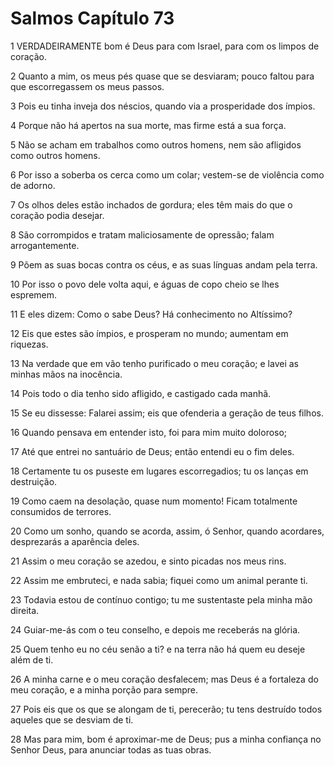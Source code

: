 # Salmos Capítulo 73

1	VERDADEIRAMENTE bom é Deus para com Israel, para com os limpos de coração.

2	Quanto a mim, os meus pés quase que se desviaram; pouco faltou para que escorregassem os meus passos.

3	Pois eu tinha inveja dos néscios, quando via a prosperidade dos ímpios.

4	Porque não há apertos na sua morte, mas firme está a sua força.

5	Não se acham em trabalhos como outros homens, nem são afligidos como outros homens.

6	Por isso a soberba os cerca como um colar; vestem-se de violência como de adorno.

7	Os olhos deles estão inchados de gordura; eles têm mais do que o coração podia desejar.

8	São corrompidos e tratam maliciosamente de opressão; falam arrogantemente.

9	Põem as suas bocas contra os céus, e as suas línguas andam pela terra.

10	Por isso o povo dele volta aqui, e águas de copo cheio se lhes espremem.

11	E eles dizem: Como o sabe Deus? Há conhecimento no Altíssimo?

12	Eis que estes são ímpios, e prosperam no mundo; aumentam em riquezas.

13	Na verdade que em vão tenho purificado o meu coração; e lavei as minhas mãos na inocência.

14	Pois todo o dia tenho sido afligido, e castigado cada manhã.

15	Se eu dissesse: Falarei assim; eis que ofenderia a geração de teus filhos.

16	Quando pensava em entender isto, foi para mim muito doloroso;

17	Até que entrei no santuário de Deus; então entendi eu o fim deles.

18	Certamente tu os puseste em lugares escorregadios; tu os lanças em destruição.

19	Como caem na desolação, quase num momento! Ficam totalmente consumidos de terrores.

20	Como um sonho, quando se acorda, assim, ó Senhor, quando acordares, desprezarás a aparência deles.

21	Assim o meu coração se azedou, e sinto picadas nos meus rins.

22	Assim me embruteci, e nada sabia; fiquei como um animal perante ti.

23	Todavia estou de contínuo contigo; tu me sustentaste pela minha mão direita.

24	Guiar-me-ás com o teu conselho, e depois me receberás na glória.

25	Quem tenho eu no céu senão a ti? e na terra não há quem eu deseje além de ti.

26	A minha carne e o meu coração desfalecem; mas Deus é a fortaleza do meu coração, e a minha porção para sempre.

27	Pois eis que os que se alongam de ti, perecerão; tu tens destruído todos aqueles que se desviam de ti.

28	Mas para mim, bom é aproximar-me de Deus; pus a minha confiança no Senhor Deus, para anunciar todas as tuas obras.

